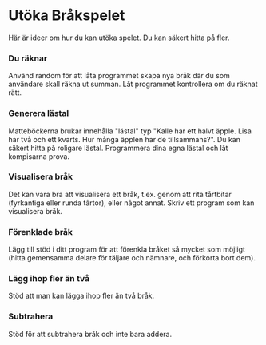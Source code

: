 Utöka Bråkspelet
================

Här är ideer om hur du kan utöka spelet. Du kan säkert hitta på fler.

### Du räknar
Använd random för att låta programmet skapa nya bråk där du som användare skall räkna ut summan. Låt programmet kontrollera om du räknat rätt.

### Generera lästal
Matteböckerna brukar innehålla "lästal" typ "Kalle har ett halvt äpple. Lisa har två och ett kvarts. Hur många äpplen har de tillsammans?". Du kan säkert hitta på roligare lästal. Programmera dina egna lästal och låt kompisarna prova.

### Visualisera bråk
Det kan vara bra att visualisera ett bråk, t.ex. genom att rita tårtbitar (fyrkantiga eller runda tårtor), eller något annat. Skriv ett program som kan visualisera bråk.

### Förenklade bråk
Lägg till stöd i ditt program för att förenkla bråket så mycket som möjligt (hitta gemensamma delare för täljare och nämnare, och förkorta bort dem).

### Lägg ihop fler än två
Stöd att man kan lägga ihop fler än två bråk.

### Subtrahera
Stöd för att subtrahera bråk och inte bara addera.
